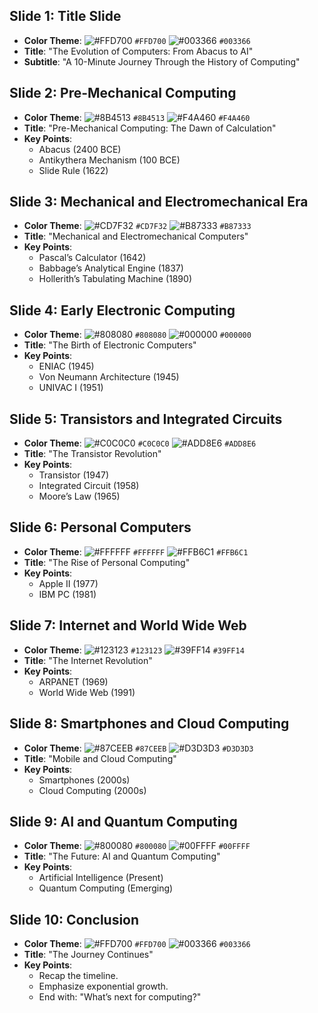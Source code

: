 ## Slide 1: Title Slide  
- **Color Theme**: ![#FFD700](https://placehold.co/11x11/FFD700/FFD700.png) `#FFD700` ![#003366](https://placehold.co/11x11/003366/003366.png) `#003366`
- **Title**: "The Evolution of Computers: From Abacus to AI"
- **Subtitle**: "A 10-Minute Journey Through the History of Computing"

## Slide 2: Pre-Mechanical Computing  
- **Color Theme**: ![#8B4513](https://placehold.co/11x11/8B4513/8B4513.png) `#8B4513` ![#F4A460](https://placehold.co/11x11/F4A460/F4A460.png) `#F4A460`
- **Title**: "Pre-Mechanical Computing: The Dawn of Calculation"
- **Key Points**:
  - Abacus (2400 BCE)
  - Antikythera Mechanism (100 BCE)
  - Slide Rule (1622)

## Slide 3: Mechanical and Electromechanical Era  
- **Color Theme**: ![#CD7F32](https://placehold.co/11x11/CD7F32/CD7F32.png) `#CD7F32` ![#B87333](https://placehold.co/11x11/B87333/B87333.png) `#B87333`
- **Title**: "Mechanical and Electromechanical Computers"
- **Key Points**:
  - Pascal’s Calculator (1642)
  - Babbage’s Analytical Engine (1837)
  - Hollerith’s Tabulating Machine (1890)

## Slide 4: Early Electronic Computing  
- **Color Theme**: ![#808080](https://placehold.co/11x11/808080/808080.png) `#808080` ![#000000](https://placehold.co/11x11/000000/000000.png) `#000000` 
- **Title**: "The Birth of Electronic Computers"
- **Key Points**:
  - ENIAC (1945)
  - Von Neumann Architecture (1945)
  - UNIVAC I (1951)

## Slide 5: Transistors and Integrated Circuits  
- **Color Theme**: ![#C0C0C0](https://placehold.co/11x11/C0C0C0/C0C0C0.png) `#C0C0C0` ![#ADD8E6](https://placehold.co/11x11/ADD8E6/ADD8E6.png) `#ADD8E6` 
- **Title**: "The Transistor Revolution"
- **Key Points**:
  - Transistor (1947)
  - Integrated Circuit (1958)
  - Moore’s Law (1965)

## Slide 6: Personal Computers  
- **Color Theme**: ![#FFFFFF](https://placehold.co/11x11/FFFFFF/FFFFFF.png) `#FFFFFF` ![#FFB6C1](https://placehold.co/11x11/FFB6C1/FFB6C1.png) `#FFB6C1` 
- **Title**: "The Rise of Personal Computing"
- **Key Points**:
  - Apple II (1977)
  - IBM PC (1981)

## Slide 7: Internet and World Wide Web  
- **Color Theme**: ![#123123](https://placehold.co/11x11/123123/123123.png) `#123123` ![#39FF14](https://placehold.co/11x11/39FF14/39FF14.png) `#39FF14` 
- **Title**: "The Internet Revolution"
- **Key Points**:
  - ARPANET (1969)
  - World Wide Web (1991)

## Slide 8: Smartphones and Cloud Computing  
- **Color Theme**: ![#87CEEB](https://placehold.co/11x11/87CEEB/87CEEB.png) `#87CEEB` ![#D3D3D3](https://placehold.co/11x11/D3D3D3/D3D3D3.png) `#D3D3D3` 
- **Title**: "Mobile and Cloud Computing"
- **Key Points**:
  - Smartphones (2000s)
  - Cloud Computing (2000s)

## Slide 9: AI and Quantum Computing  
- **Color Theme**: ![#800080](https://placehold.co/11x11/800080/800080.png) `#800080` ![#00FFFF](https://placehold.co/11x11/00FFFF/00FFFF.png) `#00FFFF`
- **Title**: "The Future: AI and Quantum Computing"
- **Key Points**:
  - Artificial Intelligence (Present)
  - Quantum Computing (Emerging)

## Slide 10: Conclusion  
- **Color Theme**: ![#FFD700](https://placehold.co/11x11/FFD700/FFD700.png) `#FFD700` ![#003366](https://placehold.co/11x11/003366/003366.png) `#003366` 
- **Title**: "The Journey Continues"
- **Key Points**:
  - Recap the timeline.
  - Emphasize exponential growth.
  - End with: "What’s next for computing?"
